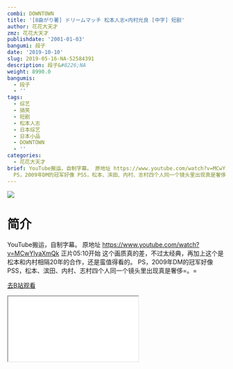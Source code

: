 ```yaml
---
combi: DOWNTOWN
title: '[8曲がり署] ドリームマッチ 松本人志×内村光良 [中字] 短剧'
author: 花花大天才
zmz: 花花大天才
publishdate: '2001-01-03'
bangumi: 段子
date: '2019-10-10'
slug: 2019-05-16-NA-52584391
description: 段子&#8226;NA
weight: 8990.0
bangumis:
  - 段子
  - ''
tags:
  - 综艺
  - 搞笑
  - 短剧
  - 松本人志
  - 日本综艺
  - 日本小品
  - DOWNTOWN
  - ''
categories:
  - 花花大天才
brief: YouTube搬运，自制字幕。 原地址 https://www.youtube.com/watch?v=MCwYlyaXmQk 正片05:10开始 这个画质真的差，不过太经典，再加上这个是松本和内村相隔20年的合作，还是蛮值得看的。
  PS，2009年DM的冠军好像 PSS，松本、滨田、内村、志村四个人同一个镜头里出现真是奢侈=。=
---
```

![](https://raw.githubusercontent.com/tcgriffith/owaraisite/master/static/tmpimg/c4e52a9050f89e99af406b31a4fc5c007f33d722.jpg.480.jpg)
# 简介  
YouTube搬运，自制字幕。
原地址 https://www.youtube.com/watch?v=MCwYlyaXmQk
正片05:10开始  这个画质真的差，不过太经典，再加上这个是松本和内村相隔20年的合作，还是蛮值得看的。
PS，2009年DM的冠军好像
PSS，松本、滨田、内村、志村四个人同一个镜头里出现真是奢侈=。=  

[去B站观看](https://www.bilibili.com/video/av52584391/)
<div class ="resp-container"><iframe class="testiframe" src="//player.bilibili.com/player.html?aid=52584391"", scrolling="no", allowfullscreen="true" > </iframe></div> 
